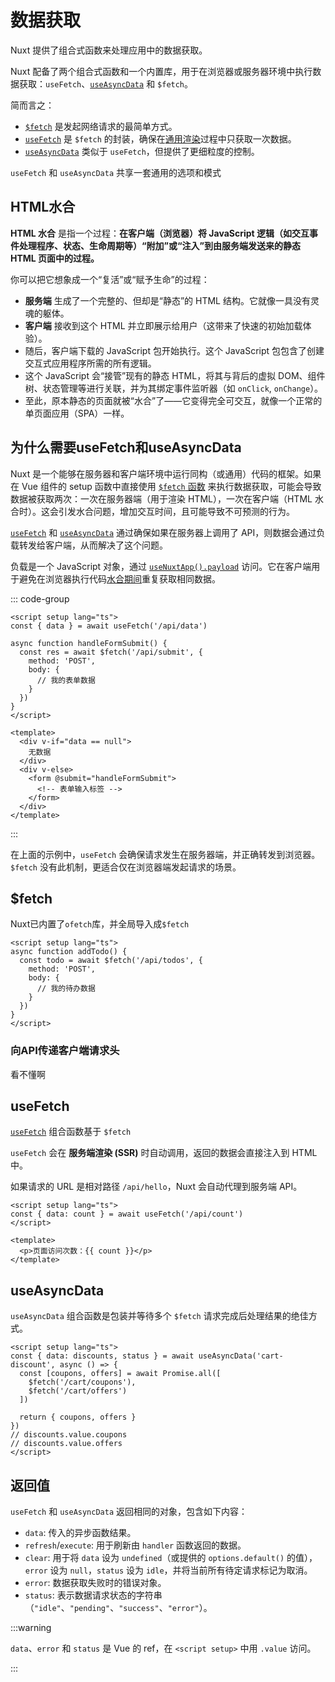 # 数据获取

Nuxt 提供了组合式函数来处理应用中的数据获取。

Nuxt 配备了两个组合式函数和一个内置库，用于在浏览器或服务器环境中执行数据获取：`useFetch`、[`useAsyncData`](https://nuxt.zhcndoc.com/docs/api/composables/use-async-data) 和 `$fetch`。

简而言之：

- [`$fetch`](https://nuxt.zhcndoc.com/docs/api/utils/dollarfetch) 是发起网络请求的最简单方式。
- [`useFetch`](https://nuxt.zhcndoc.com/docs/api/composables/use-fetch) 是 `$fetch` 的封装，确保在[通用渲染](https://nuxt.zhcndoc.com/docs/guide/concepts/rendering#universal-rendering)过程中只获取一次数据。
- [`useAsyncData`](https://nuxt.zhcndoc.com/docs/api/composables/use-async-data) 类似于 `useFetch`，但提供了更细粒度的控制。

`useFetch` 和 `useAsyncData` 共享一套通用的选项和模式

## HTML水合

**HTML 水合** 是指一个过程：**在客户端（浏览器）将 JavaScript 逻辑（如交互事件处理程序、状态、生命周期等）“附加”或“注入”到由服务端发送来的静态 HTML 页面中的过程。**

你可以把它想象成一个“复活”或“赋予生命”的过程：

- **服务端** 生成了一个完整的、但却是“静态”的 HTML 结构。它就像一具没有灵魂的躯体。
- **客户端** 接收到这个 HTML 并立即展示给用户（这带来了快速的初始加载体验）。
- 随后，客户端下载的 JavaScript 包开始执行。这个 JavaScript 包包含了创建交互式应用程序所需的所有逻辑。
- 这个 JavaScript 会“接管”现有的静态 HTML，将其与背后的虚拟 DOM、组件树、状态管理等进行关联，并为其绑定事件监听器（如 `onClick`, `onChange`）。
- 至此，原本静态的页面就被“水合”了——它变得完全可交互，就像一个正常的单页面应用（SPA）一样。

## 为什么需要useFetch和useAsyncData

Nuxt 是一个能够在服务器和客户端环境中运行同构（或通用）代码的框架。如果在 Vue 组件的 setup 函数中直接使用 [`$fetch` 函数](https://nuxt.zhcndoc.com/docs/api/utils/dollarfetch) 来执行数据获取，可能会导致数据被获取两次：一次在服务器端（用于渲染 HTML），一次在客户端（HTML 水合时）。这会引发水合问题，增加交互时间，且可能导致不可预测的行为。

[`useFetch`](https://nuxt.zhcndoc.com/docs/api/composables/use-fetch) 和 [`useAsyncData`](https://nuxt.zhcndoc.com/docs/api/composables/use-async-data) 通过确保如果在服务器上调用了 API，则数据会通过负载转发给客户端，从而解决了这个问题。

负载是一个 JavaScript 对象，通过 [`useNuxtApp().payload`](https://nuxt.zhcndoc.com/docs/api/composables/use-nuxt-app#payload) 访问。它在客户端用于避免在浏览器执行代码[水合期间](https://nuxt.zhcndoc.com/docs/guide/concepts/rendering#universal-rendering)重复获取相同数据。

::: code-group

```vue [app.vue]
<script setup lang="ts">
const { data } = await useFetch('/api/data')

async function handleFormSubmit() {
  const res = await $fetch('/api/submit', {
    method: 'POST',
    body: {
      // 我的表单数据
    }
  })
}
</script>

<template>
  <div v-if="data == null">
    无数据
  </div>
  <div v-else>
    <form @submit="handleFormSubmit">
      <!-- 表单输入标签 -->
    </form>
  </div>
</template>

```

:::

在上面的示例中，`useFetch` 会确保请求发生在服务器端，并正确转发到浏览器。`$fetch` 没有此机制，更适合仅在浏览器端发起请求的场景。



## $fetch

Nuxt已内置了`ofetch`库，并全局导入成`$fetch`

```vue
<script setup lang="ts">
async function addTodo() {
  const todo = await $fetch('/api/todos', {
    method: 'POST',
    body: {
      // 我的待办数据
    }
  })
}
</script>
```

### 向API传递客户端请求头

看不懂啊

## useFetch

[`useFetch`](https://nuxt.zhcndoc.com/docs/api/composables/use-fetch) 组合函数基于 `$fetch`

`useFetch` 会在 **服务端渲染 (SSR)** 时自动调用，返回的数据会直接注入到 HTML 中。

如果请求的 URL 是相对路径 `/api/hello`，Nuxt 会自动代理到服务端 API。

```vue
<script setup lang="ts">
const { data: count } = await useFetch('/api/count')
</script>

<template>
  <p>页面访问次数：{{ count }}</p>
</template>

```

## useAsyncData

`useAsyncData` 组合函数是包装并等待多个 `$fetch` 请求完成后处理结果的绝佳方式。

```vue
<script setup lang="ts">
const { data: discounts, status } = await useAsyncData('cart-discount', async () => {
  const [coupons, offers] = await Promise.all([
    $fetch('/cart/coupons'),
    $fetch('/cart/offers')
  ])

  return { coupons, offers }
})
// discounts.value.coupons
// discounts.value.offers
</script>

```

## 返回值

`useFetch` 和 `useAsyncData` 返回相同的对象，包含如下内容：

- `data`: 传入的异步函数结果。
- `refresh`/`execute`: 用于刷新由 `handler` 函数返回的数据。
- `clear`: 用于将 `data` 设为 `undefined`（或提供的 `options.default()` 的值），`error` 设为 `null`，`status` 设为 `idle`，并将当前所有待定请求标记为取消。
- `error`: 数据获取失败时的错误对象。
- `status`: 表示数据请求状态的字符串（`"idle"`、`"pending"`、`"success"`、`"error"`）。

:::warning

`data`、`error` 和 `status` 是 Vue 的 ref，在 `<script setup>` 中用 `.value` 访问。

:::